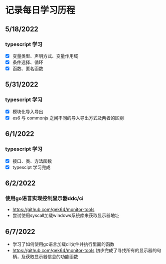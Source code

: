 # 记录每日学习历程
## 5/18/2022
### typescript 学习
- [x] 变量类型、声明方式、变量作用域
- [x] 条件选择、循环
- [x] 函数、匿名函数

## 5/31/2022
### typescript 学习
- [x] 模块化导入导出
- [x] es6 与 commonjs 之间不同的导入导出方式及两者的区别

## 6/1/2022
### typescript 学习
- [x] 接口、类、方法函数
- [x] typescipt 学习完成

## 6/2/2022
### 使用go语言实现控制显示器ddc/ci
- https://github.com/gek64/monitor-tools
- 尝试使用syscall加载windows系统库来获取显示器地址

## 6/7/2022
- 学习了如何使用go语言加载dll文件并执行里面的函数
- https://github.com/gek64/monitor-tools 初步完成了寻找所有的显示器的句柄，及获取显示器信息的功能函数
